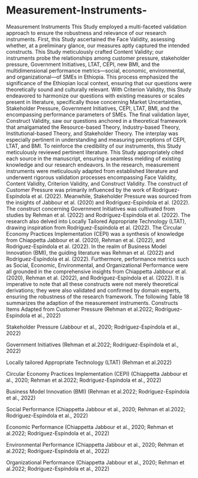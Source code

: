 # Measurement-Instruments-
Measurement Instruments 
This Study employed a multi-faceted validation approach to ensure the robustness and relevance of our research instruments. First, this Study ascertained the Face Validity, assessing whether, at a preliminary glance, our measures aptly captured the intended constructs. This Study meticulously crafted Content Validity; our instruments probe the relationships among customer pressure, stakeholder pressure, Government Initiatives, LTAT, CEPI, new BMI, and the multidimensional performance metrics—social, economic, environmental, and organizational—of SMEs in Ethiopia. This process emphasized the significance of the Ethiopian local context, ensuring that our questions were theoretically sound and culturally relevant.
With Criterion Validity, this Study endeavored to harmonize our questions with existing measures or scales present in literature, specifically those concerning Market Uncertainties, Stakeholder Pressure, Government Initiatives, CEPI, LTAT, BMI, and the encompassing performance parameters of SMEs. The final validation layer, Construct Validity, saw our questions anchored in a theoretical framework that amalgamated the Resource-based Theory, Industry-based Theory, Institutional-based Theory, and Stakeholder Theory. The interplay was especially pertinent in understanding and measuring perceptions of CEPI, LTAT, and BMI.
To reinforce the credibility of our instruments, this Study meticulously reviewed pertinent literature. This Study appropriately cited each source in the manuscript, ensuring a seamless melding of existing knowledge and our research endeavors.
In the research, measurement instruments were meticulously adapted from established literature and underwent rigorous validation processes encompassing Face Validity, Content Validity, Criterion Validity, and Construct Validity. The construct of Customer Pressure was primarily influenced by the work of Rodríguez-Espíndola et al. (2022). Meanwhile, Stakeholder Pressure was sourced from the insights of Jabbour et al. (2020) and Rodríguez-Espíndola et al. (2022). The construct concerning Government Initiatives was cultivated from studies by Rehman et al. (2022) and Rodríguez-Espíndola et al. (2022). The research also delved into Locally Tailored Appropriate Technology (LTAT), drawing inspiration from Rodríguez-Espíndola et al. (2022). The Circular Economy Practices Implementation (CEPI) was a synthesis of knowledge from Chiappetta Jabbour et al. (2020), Rehman et al. (2022), and Rodríguez-Espíndola et al. (2022). In the realm of Business Model Innovation (BMI), the guiding literature was Rehman et al. (2022) and Rodríguez-Espíndola et al. (2022). Furthermore, performance metrics such as Social, Economic, Environmental, and Organizational Performance were all grounded in the comprehensive insights from Chiappetta Jabbour et al. (2020), Rehman et al. (2022), and Rodríguez-Espíndola et al. (2022). It is imperative to note that all these constructs were not merely theoretical derivations; they were also validated and confirmed by domain experts, ensuring the robustness of the research framework. The following Table 18 summarizes the adaption of the measurement instruments.
Constructs	Items Adapted from 
Customer Pressure 	(Rehman et al.2022; Rodríguez-Espíndola et al., 2022)

Stakeholder Pressure 	(Jabbour et al., 2020; Rodríguez-Espíndola et al., 2022)

Government Initiatives 	(Rehman et al.2022; Rodríguez-Espíndola et al., 2022)

Locally tailored Appropriate Technology (LTAT)	(Rehman et al.2022)

Circular Economy Practices Implementation (CEPI)	(Chiappetta Jabbour et al., 2020; Rehman et al.2022; Rodríguez-Espíndola et al., 2022)

Business Model Innovation (BMI)	(Rehman et al.2022; Rodríguez-Espíndola et al., 2022)

Social Performance 	(Chiappetta Jabbour et al., 2020; Rehman et al.2022; Rodríguez-Espíndola et al., 2022)

Economic Performance 	(Chiappetta Jabbour et al., 2020; Rehman et al.2022; Rodríguez-Espíndola et al., 2022)

Environmental Performance 	(Chiappetta Jabbour et al., 2020; Rehman et al.2022; Rodríguez-Espíndola et al., 2022)

Organizational Performance 	(Chiappetta Jabbour et al., 2020; Rehman et al.2022; Rodríguez-Espíndola et al., 2022)

